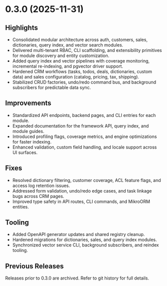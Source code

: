 # 0.3.0 (2025-11-31)

## Highlights
- Consolidated modular architecture across auth, customers, sales, dictionaries, query index, and vector search modules.
- Delivered multi-tenant RBAC, CLI scaffolding, and extensibility primitives for module discovery and entity customization.
- Added query index and vector pipelines with coverage monitoring, incremental re-indexing, and pgvector driver support.
- Hardened CRM workflows (tasks, todos, deals, dictionaries, custom data) and sales configuration (catalog, pricing, tax, shipping).
- Stabilized CRUD factories, undo/redo command bus, and background subscribers for predictable data sync.

## Improvements
- Standardized API endpoints, backend pages, and CLI entries for each module.
- Expanded documentation for the framework API, query index, and module guides.
- Introduced profiling flags, coverage metrics, and engine optimizations for faster indexing.
- Enhanced validation, custom field handling, and locale support across UI surfaces.

## Fixes
- Resolved dictionary filtering, customer coverage, ACL feature flags, and access log retention issues.
- Addressed form validation, undo/redo edge cases, and task linkage bugs across CRM pages.
- Improved type safety in API routes, CLI commands, and MikroORM entities.

## Tooling
- Added OpenAPI generator updates and shared registry cleanup.
- Hardened migrations for dictionaries, sales, and query index modules.
- Synchronized vector service CLI, background subscribers, and reindex tooling.

## Previous Releases
Releases prior to 0.3.0 are archived. Refer to git history for full details.
